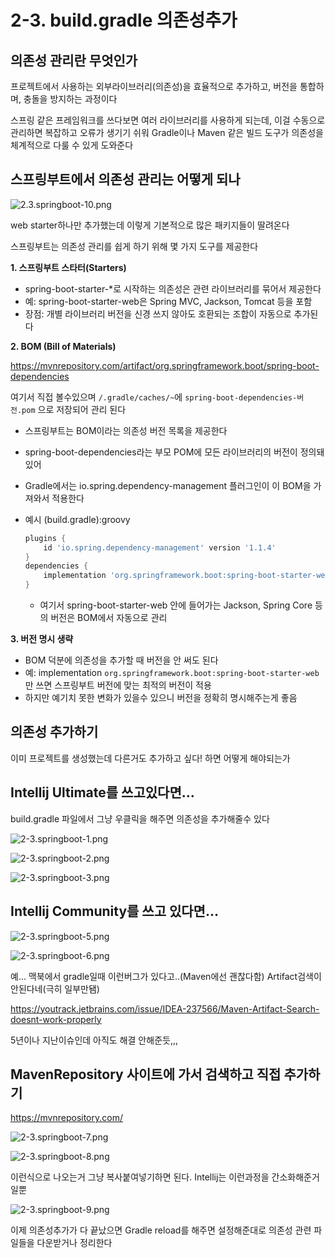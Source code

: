 # 2-3. build.gradle 의존성추가
## 의존성 관리란 무엇인가

프로젝트에서 사용하는 외부라이브러리(의존성)을 효율적으로 추가하고, 버전을 통합하며, 충돌을 방지하는 과정이다

스프링 같은 프레임워크를 쓰다보면 여러 라이브러리를 사용하게 되는데, 이걸 수동으로 관리하면 복잡하고 오류가 생기기 쉬워 Gradle이나 Maven 같은 빌드 도구가 의존성을 체계적으로 다룰 수 있게 도와준다

## **스프링부트에서 의존성 관리는 어떻게 되나**

![2.3.springboot-10.png](/images/2-3.springboot-10.png)

web starter하나만 추가했는데 이렇게 기본적으로 많은 패키지들이 딸려온다

스프링부트는 의존성 관리를 쉽게 하기 위해 몇 가지 도구를 제공한다

**1. 스프링부트 스타터(Starters)**

- spring-boot-starter-*로 시작하는 의존성은 관련 라이브러리를 묶어서 제공한다
- 예: spring-boot-starter-web은 Spring MVC, Jackson, Tomcat 등을 포함
- 장점: 개별 라이브러리 버전을 신경 쓰지 않아도 호환되는 조합이 자동으로 추가된다

**2. BOM (Bill of Materials)**

https://mvnrepository.com/artifact/org.springframework.boot/spring-boot-dependencies

여기서 직접 볼수있으며 `/.gradle/caches/~`에 `spring-boot-dependencies-버전.pom` 으로 저장되어 관리 된다

- 스프링부트는 BOM이라는 의존성 버전 목록을 제공한다
- spring-boot-dependencies라는 부모 POM에 모든 라이브러리의 버전이 정의돼 있어
- Gradle에서는 io.spring.dependency-management 플러그인이 이 BOM을 가져와서 적용한다
- 예시 (build.gradle):groovy
    
    ```groovy
    plugins {
        id 'io.spring.dependency-management' version '1.1.4'
    }
    dependencies {
        implementation 'org.springframework.boot:spring-boot-starter-web'
    }
    ```
    
    - 여기서 spring-boot-starter-web 안에 들어가는 Jackson, Spring Core 등의 버전은 BOM에서 자동으로 관리

**3. 버전 명시 생략**

- BOM 덕분에 의존성을 추가할 때 버전을 안 써도 된다
- 예: implementation `org.springframework.boot:spring-boot-starter-web`만 쓰면 스프링부트 버전에 맞는 최적의 버전이 적용
- 하지만 예기치 못한 변화가 있을수 있으니 버전을 정확히 명시해주는게 좋음

## 의존성 추가하기

이미 프로젝트를 생성했는데 다른거도 추가하고 싶다! 하면 어떻게 해야되는가

## Intellij Ultimate를 쓰고있다면…

build.gradle 파일에서 그냥 우클릭을 해주면 의존성을 추가해줄수 있다

![2-3.springboot-1.png](/images/2-3.springboot-1.png)

![2-3.springboot-2.png](/images/2-3.springboot-2.png)

![2-3.springboot-3.png](/images/2-3.springboot-3.png)

## Intellij Community를 쓰고 있다면…

![2-3.springboot-5.png](/images/2-3.springboot-5.png)

![2-3.springboot-6.png](/images/2-3.springboot-6.png)

예… 맥북에서 gradle일때 이런버그가 있다고..(Maven에선 괜찮다함) Artifact검색이 안된다네(극히 일부만됌)

https://youtrack.jetbrains.com/issue/IDEA-237566/Maven-Artifact-Search-doesnt-work-properly

5년이나 지난이슈인데 아직도 해결 안해준듯,,,

## MavenRepository 사이트에 가서 검색하고 직접 추가하기

https://mvnrepository.com/

![2-3.springboot-7.png](/images/2-3.springboot-7.png)

![2-3.springboot-8.png](/images/2-3.springboot-8.png)

이런식으로 나오는거 그냥 복사붙여넣기하면 된다. Intellij는 이런과정을 간소화해준거일뿐

![2-3.springboot-9.png](/images/2-3.springboot-9.png)

이제 의존성추가가 다 끝났으면 Gradle reload를 해주면 설정해준대로 의존성 관련 파일들을 다운받거나 정리한다